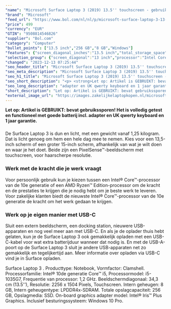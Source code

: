 ```yaml
---
"name": "Microsoft Surface Laptop 3 (2019) 13.5'' touchscreen - gebruikt - i5-10th 8gb 256gb - black - UK Qwerty keyboard - gebruikt: bevat gebruikssporen"
"brand": "Microsoft"
"feed_url": "https://www.bol.com/nl/nl/p/microsoft-surface-laptop-3-13-5-touchscreen-gebruikt-i5-10th-8gb-256gb-black-uk-qwerty-keyboard-gebruikt-bevat-gebruikssporen/9300000168707766"
"price": 499
"currency": "EUR"
"GTIN": "9508814546826"
"supplier": "Bol.com"
"category": "Computer"
"bullet_points": ["13.5 inch","256 GB","8 GB","Windows"]
"features": {"screen_diagonal_inches":"13.5 inch","total_storage_space":"256 GB","memory_size":"8 GB","operating_system":"Windows"}
"selection_group": {"screen_diagonal":"13 inch","processor":"Intel Core i5","changed_price_past_3_days":false,"product_family":"Surface"}
"changed": "2023-12-13 07:25:44"
"seo_header_title": "Microsoft Surface Laptop 3 (2019) 13.5'' touchscreen - gebruikt - i5-10th 8gb 256gb - black - UK Qwerty keyboard - gebruikt: bevat gebruikssporen"
"seo_meta_description": "Microsoft Surface Laptop 3 (2019) 13.5'' touchscreen - gebruikt - i5-10th 8gb 256gb - black - UK Qwerty keyboard - gebruikt: bevat gebruikssporen"
"seo_h1_title": "Microsoft Surface Laptop 3 (2019) 13.5'' touchscreen - gebruikt - i5-10th 8gb 256gb - black - UK Qwerty keyboard - gebruikt: bevat gebruikssporen"
"seo_short_description": "<p> <strong>Let op: Artikel is GEBRUIKT: bevat gebruikssporen! Het is volledig getest en functioneel met goede batterij incl."
"seo_long_description": "adapter en UK qwerty keyboard en 1 jaar garantie. </strong> </p> <h3> </h3> <p> De Surface Laptop 3 is dun en licht, met een gewicht vanaf 1,25 kilogram. Dat is licht genoeg om hem een hele dag mee te nemen. Kies voor een 13,5-inch scherm of een groter 15-inch scherm, afhankelijk van wat je wilt doen en waar je het doet. Beide zijn een PixelSense™-beeldscherm met touchscreen, voor haarscherpe resolutie. </p> <h3>Werk met de kracht die je werk vraagt</h3> <p> Voor persoonlijk gebruik kun je kiezen tussen een Intel® Core™-processor van de 10e generatie of een AMD Ryzen™ Edition-processor om de kracht en de prestaties te krijgen die je nodig hebt om je beste werk te leveren. Voor zakelijke klanten biedt de nieuwste Intel® Core™-processor van de 10e generatie de kracht om het werk gedaan te krijgen. </p> <h3>Werk op je eigen manier met USB-C</h3> <p> Sluit een extern beeldscherm, een docking station, nieuwere USB-apparaten en nog veel meer aan met USB-C. En als je de oplader thuis hebt gelaten, kun je de Surface Laptop 3 ook gemakkelijk opladen met een USB-C-kabel voor wat extra batterijduur wanneer dat nodig is. En met de USB-A-poort op de Surface Laptop 3 sluit je andere USB-apparaten net zo gemakkelijk en tegelijkertijd aan. Meer informatie over opladen via USB-C vind je in Surface opladen. </p> <p>  </p> <p> Surface Laptop 3 . Producttype: Notebook, Vormfactor: Clamshell. Processorfamilie: Intel® 10de generatie Core™ i5, Processormodel: i5-1035G7, Frequentie van processor: 1,2 GHz. Beeldschermdiagonaal: 34,3 cm (13. 5''), Resolutie: 2256 x 1504 Pixels, Touchscreen. Intern geheugen: 8 GB, Intern geheugentype: LPDDR4x-SDRAM. Totale opslagcapaciteit: 256 GB, Opslagmedia: SSD. On-board graphics adapter model: Intel® Iris™ Plus Graphics. Inclusief besturingssysteem: Windows 10 Pro. </p>"
"short_description": "Let op: Artikel is GEBRUIKT: bevat gebruikssporen! Het is volledig getest en functioneel met goede batterij incl. adapter en UK qwerty keyboard en 1 jaar garantie. De Surface Laptop 3 is dun en licht, met een gewicht vanaf 1,25 kilogram. Dat is licht genoeg om hem een hele dag mee te nemen. Kies voor een 13,5-inch scherm of een groter 15-inch scherm, afhankelijk van wat je wilt doen en waar je het doet. Beide zijn een PixelSense™-beeldscherm met touchscreen, voor haarscherpe resolutie. Werk met de kracht die je werk vraagt Voor persoonlijk gebruik kun je kiezen tussen een Intel® Core™-processor van de 10e generatie of een AMD Ryzen™ Edition-processor om de kracht en de prestaties te krijgen die je nodig hebt om je beste werk te leveren. Voor zakelijke klanten biedt de nieuwste Intel® Core™-processor van de 10e generatie de kracht om het werk gedaan te krijgen. Werk op je eigen manier met USB-C Sluit een extern beeldscherm, een docking station, nieuwere USB-apparaten en nog veel meer aan met USB-C. En als je de oplader thuis hebt gelaten, kun je de Surface Laptop 3 ook gemakkelijk opladen met een USB-C-kabel voor wat extra batterijduur wanneer dat nodig is. En met de USB-A-poort op de Surface Laptop 3 sluit je andere USB-apparaten net zo gemakkelijk en tegelijkertijd aan. Meer informatie over opladen via USB-C vind je in Surface opladen. Surface Laptop 3 . Producttype: Notebook, Vormfactor: Clamshell. Processorfamilie: Intel® 10de generatie Core™ i5, Processormodel: i5-1035G7, Frequentie van processor: 1,2 GHz. Beeldschermdiagonaal: 34,3 cm (13.5''), Resolutie: 2256 x 1504 Pixels, Touchscreen. Intern geheugen: 8 GB, Intern geheugentype: LPDDR4x-SDRAM. Totale opslagcapaciteit: 256 GB, Opslagmedia: SSD. On-board graphics adapter model: Intel® Iris™ Plus Graphics. Inclusief besturingssysteem: Windows 10 Pro."
"external_image_url": "https://images.zakelijkelaptopkopen.nl/microsoft-surface-laptop-3-13-5-touchscreen-gebruikt-i5-10th-8gb-256gb-black-uk-qwerty-keyboard-gebruikt-bevat-gebruikssporen.webp"
---
```


<p> <strong>Let op: Artikel is GEBRUIKT: bevat gebruikssporen! Het is volledig getest en functioneel met goede batterij incl. adapter en UK qwerty keyboard en 1 jaar garantie.</strong> </p> <h3> </h3> <p> De Surface Laptop 3 is dun en licht, met een gewicht vanaf 1,25 kilogram. Dat is licht genoeg om hem een hele dag mee te nemen. Kies voor een 13,5-inch scherm of een groter 15-inch scherm, afhankelijk van wat je wilt doen en waar je het doet. Beide zijn een PixelSense™-beeldscherm met touchscreen, voor haarscherpe resolutie. </p> <h3>Werk met de kracht die je werk vraagt</h3> <p> Voor persoonlijk gebruik kun je kiezen tussen een Intel® Core™-processor van de 10e generatie of een AMD Ryzen™ Edition-processor om de kracht en de prestaties te krijgen die je nodig hebt om je beste werk te leveren. Voor zakelijke klanten biedt de nieuwste Intel® Core™-processor van de 10e generatie de kracht om het werk gedaan te krijgen. </p> <h3>Werk op je eigen manier met USB-C</h3> <p> Sluit een extern beeldscherm, een docking station, nieuwere USB-apparaten en nog veel meer aan met USB-C. En als je de oplader thuis hebt gelaten, kun je de Surface Laptop 3 ook gemakkelijk opladen met een USB-C-kabel voor wat extra batterijduur wanneer dat nodig is. En met de USB-A-poort op de Surface Laptop 3 sluit je andere USB-apparaten net zo gemakkelijk en tegelijkertijd aan. Meer informatie over opladen via USB-C vind je in Surface opladen. </p> <p>   </p> <p> Surface Laptop 3 . Producttype: Notebook, Vormfactor: Clamshell. Processorfamilie: Intel® 10de generatie Core™ i5, Processormodel: i5-1035G7, Frequentie van processor: 1,2 GHz. Beeldschermdiagonaal: 34,3 cm (13.5''), Resolutie: 2256 x 1504 Pixels, Touchscreen. Intern geheugen: 8 GB, Intern geheugentype: LPDDR4x-SDRAM. Totale opslagcapaciteit: 256 GB, Opslagmedia: SSD. On-board graphics adapter model: Intel® Iris™ Plus Graphics. Inclusief besturingssysteem: Windows 10 Pro. </p>